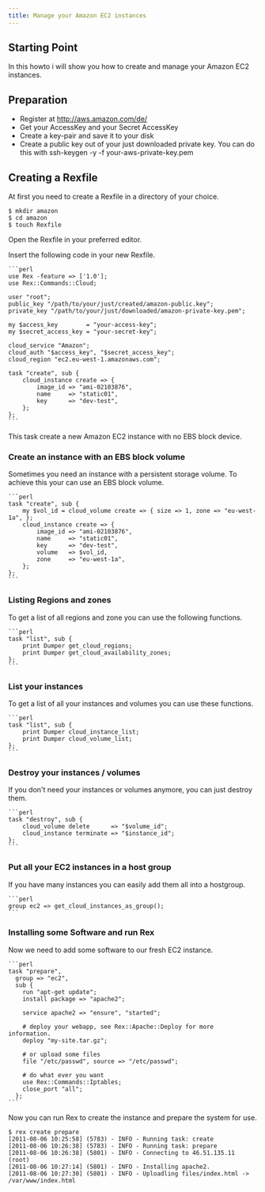 ```yaml
---
title: Manage your Amazon EC2 instances
---
```


## Starting Point

In this howto i will show you how to create and manage your Amazon EC2 instances.

## Preparation

-   Register at http://aws.amazon.com/de/
-   Get your AccessKey and your Secret AccessKey
-   Create a key-pair and save it to your disk
-   Create a public key out of your just downloaded private key. You can do this with ssh-keygen -y -f your-aws-private-key.pem

## Creating a Rexfile

At first you need to create a Rexfile in a directory of your choice.

    $ mkdir amazon
    $ cd amazon
    $ touch Rexfile

Open the Rexfile in your preferred editor.

Insert the following code in your new Rexfile.

    ```perl
    use Rex -feature => ['1.0'];
    use Rex::Commands::Cloud;
    
    user "root";
    public_key "/path/to/your/just/created/amazon-public.key";
    private_key "/path/to/your/just/downloaded/amazon-private-key.pem";
    
    my $access_key        = "your-access-key";
    my $secret_access_key = "your-secret-key";
    
    cloud_service "Amazon";
    cloud_auth "$access_key", "$secret_access_key";
    cloud_region "ec2.eu-west-1.amazonaws.com";
    
    task "create", sub {
        cloud_instance create => {
            image_id => "ami-02103876",
            name     => "static01",
            key      => "dev-test",
        };
    };
    ```

This task create a new Amazon EC2 instance with no EBS block device.

### Create an instance with an EBS block volume

Sometimes you need an instance with a persistent storage volume. To achieve this your can use an EBS block volume.

    ```perl
    task "create", sub {
        my $vol_id = cloud_volume create => { size => 1, zone => "eu-west-1a", };
        cloud_instance create => {
            image_id => "ami-02103876",
            name     => "static01",
            key      => "dev-test",
            volume   => $vol_id,
            zone     => "eu-west-1a",
        };
    };
    ```

### Listing Regions and zones

To get a list of all regions and zone you can use the following functions.

    ```perl
    task "list", sub {
        print Dumper get_cloud_regions;
        print Dumper get_cloud_availability_zones;
    };
    ```

### List your instances

To get a list of all your instances and volumes you can use these functions.

    ```perl
    task "list", sub {
        print Dumper cloud_instance_list;
        print Dumper cloud_volume_list;
    };
    ```

### Destroy your instances / volumes

If you don't need your instances or volumes anymore, you can just destroy them.

    ```perl
    task "destroy", sub {
        cloud_volume delete      => "$volume_id";
        cloud_instance terminate => "$instance_id";
    };
    ```

### Put all your EC2 instances in a host group

If you have many instances you can easily add them all into a hostgroup.

    ```perl
    group ec2 => get_cloud_instances_as_group();
    ```

### Installing some Software and run Rex

Now we need to add some software to our fresh EC2 instance.

    ```perl
    task "prepare",
      group => "ec2",
      sub {
        run "apt-get update";
        install package => "apache2";
    
        service apache2 => "ensure", "started";
    
        # deploy your webapp, see Rex::Apache::Deploy for more information.
        deploy "my-site.tar.gz";
    
        # or upload some files
        file "/etc/passwd", source => "/etc/passwd";
    
        # do what ever you want
        use Rex::Commands::Iptables;
        close_port "all";
      };
    ```

Now you can run Rex to create the instance and prepare the system for use.

    $ rex create prepare
    [2011-08-06 10:25:58] (5783) - INFO - Running task: create
    [2011-08-06 10:26:38] (5783) - INFO - Running task: prepare
    [2011-08-06 10:26:38] (5801) - INFO - Connecting to 46.51.135.11 (root)
    [2011-08-06 10:27:14] (5801) - INFO - Installing apache2.
    [2011-08-06 10:27:30] (5801) - INFO - Uploadling files/index.html -> /var/www/index.html
